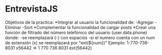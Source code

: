 # EntrevistaJS


Objetivos de la practica:
*Integrar al usuario la funcionalidad de:
    -Agregar
    -Eliminar
    -Sort
*Complementar la funcionalidad de cargar posts
*Crear una función de filtrado del número telefónico del usuario (user.data.phone) donde:
    -se reemplazará (-) con espacios
    -si el numero cuenta con un num de extensión (x) se reemplazará por "ext(${num})"
    Ejemplo: 	1-770-736-8031 x56442 => 1 770 736 8031 ext(56442)